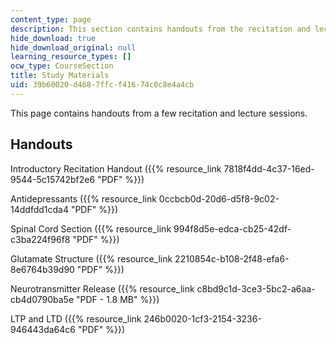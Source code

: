 ```yaml
---
content_type: page
description: This section contains handouts from the recitation and lecture sessions.
hide_download: true
hide_download_original: null
learning_resource_types: []
ocw_type: CourseSection
title: Study Materials
uid: 39b60020-d468-7ffc-f416-74c0c8e4a4cb
---
```


This page contains handouts from a few recitation and lecture sessions.

Handouts
--------

Introductory Recitation Handout ({{% resource_link 7818f4dd-4c37-16ed-9544-5c15742bf2e6 "PDF" %}})

Antidepressants ({{% resource_link 0ccbcb0d-20d6-d5f8-9c02-14ddfdd1cda4 "PDF" %}})

Spinal Cord Section ({{% resource_link 994f8d5e-edca-cb25-42df-c3ba224f96f8 "PDF" %}})

Glutamate Structure ({{% resource_link 2210854c-b108-2f48-efa6-8e6764b39d90 "PDF" %}})

Neurotransmitter Release ({{% resource_link c8bd9c1d-3ce3-5bc2-a6aa-cb4d0790ba5e "PDF - 1.8 MB" %}})

LTP and LTD ({{% resource_link 246b0020-1cf3-2154-3236-946443da64c6 "PDF" %}})